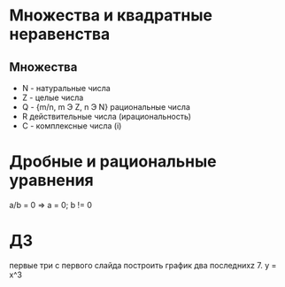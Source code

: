# Множества и квадратные неравенства

## **Множества**
- N - натуральные числа
- Z - целые числа
- Q - {m/n, m Э Z, n Э N} рациональные числа
- R действительные числа (ирациональность)
- C - комплексные числа (i)


# Дробные и рациональные уравнения

a/b = 0 => a = 0; b != 0



# ДЗ
первые три с первого слайда
построить график
два последнихz
7. y = x^3
